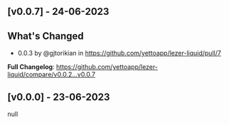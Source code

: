 ## [v0.0.7] - 24-06-2023
## What's Changed
* 0.0.3 by @gjtorikian in https://github.com/yettoapp/lezer-liquid/pull/7


**Full Changelog**: https://github.com/yettoapp/lezer-liquid/compare/v0.0.2...v0.0.7
## [v0.0.0] - 23-06-2023
null
